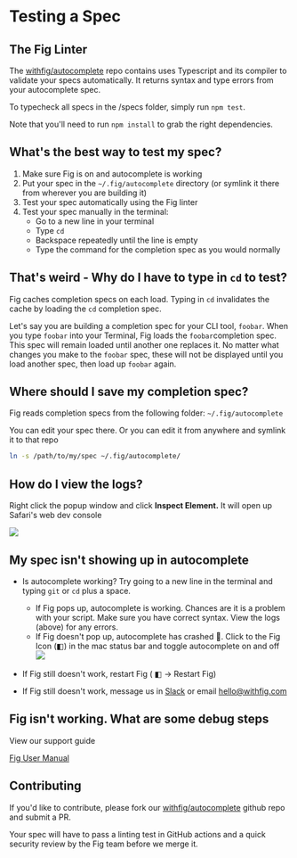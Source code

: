 # Testing a Spec

## The Fig Linter

The [withfig/autocomplete](https://github.com/withfig/autocomplete) repo contains uses Typescript and its compiler to validate your specs automatically. It returns syntax and type errors from your autocomplete spec.

To typecheck all specs in the /specs folder, simply run
`npm test`.

Note that you'll need to run `npm install` to grab the right dependencies.

## What's the best way to test my spec?

1. Make sure Fig is on and autocomplete is working
2. Put your spec in the `~/.fig/autocomplete` directory (or symlink it there from wherever you are building it)
3. Test your spec automatically using the Fig linter
4. Test your spec manually in the terminal:
   - Go to a new line in your terminal
   - Type `cd`
   - Backspace repeatedly until the line is empty
   - Type the command for the completion spec as you would normally

## That's weird - Why do I have to type in `cd` to test? 

Fig caches completion specs on each load.  Typing in `cd` invalidates the cache by loading the `cd` completion spec.

Let's say you are building a completion spec for your CLI tool, `foobar`. When you type `foobar` into your Terminal, Fig loads the `foobar`completion spec. This spec will remain loaded until another one replaces it. No matter what changes you make to the `foobar` spec, these will not be displayed until you load another spec, then load up `foobar` again.

## Where should I save my completion spec?

Fig reads completion specs from the following folder: `~/.fig/autocomplete`

You can edit your spec there. Or you can edit it from anywhere and symlink it to that repo

```bash
ln -s /path/to/my/spec ~/.fig/autocomplete/
```


## How do I view the logs?

Right click the popup window and click **Inspect Element.** It will open up Safari's web dev console

![](/docAssets/autocomplete/testing-a-spec/inspect.png)



## My spec isn't showing up in autocomplete

- Is autocomplete working? Try going to a new line in the terminal and typing `git` or `cd` plus a space. 
   - If Fig pops up, autocomplete is working. Chances are it is a problem with your script. Make sure you have correct syntax. View the logs (above) for any errors. 
   - If Fig doesn't pop up, autocomplete has crashed 😬. Click to the Fig Icon (◧) in the mac status bar and toggle autocomplete on and off
![](/docAssets/autocomplete/testing-a-spec/menubar.png)

- If Fig still doesn't work, restart Fig ( ◧ -> Restart Fig)

- If Fig still doesn't work, message us in [Slack](https://figcommunity.slack.com/join/shared_invite/zt-fupa9n8g-sfHm8MyBn1DBaCj8SoIxSA#/) or email [hello@withfig.com](mailto:hello@withfig.com)


## Fig isn't working. What are some debug steps

View our support guide

[Fig User Manual](/docs/support/manual)



## Contributing

If you'd like to contribute, please fork our [withfig/autocomplete](https://github.com/withfig/autocomplete) github repo and submit a PR. 



Your spec will have to pass a linting test in GitHub actions and a quick security review by the Fig team before we merge it.

